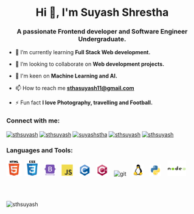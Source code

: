 <h1 align="center">Hi 👋, I'm Suyash Shrestha</h1>
<h3 align="center">A passionate Frontend developer and Software Engineer Undergraduate.</h3>

- 🌱 I’m currently learning **Full Stack Web development.**

- 👯 I’m looking to collaborate on **Web development projects.**

- 🤖 I'm keen on **Machine Learning and AI.**

- 📫 How to reach me **sthasuyash11@gmail.com**

- ⚡ Fun fact **I love Photography, travelling and Football.**

<h3 align="left">Connect with me:</h3>
<p align="left">
<a href="https://twitter.com/sthsuyash" target="blank"><img align="center" src="https://raw.githubusercontent.com/rahuldkjain/github-profile-readme-generator/master/src/images/icons/Social/twitter.svg" alt="sthsuyash" height="30" width="40" /></a>  <a href="https://linkedin.com/in/sthsuyash" target="blank"><img align="center" src="https://raw.githubusercontent.com/rahuldkjain/github-profile-readme-generator/master/src/images/icons/Social/linked-in-alt.svg" alt="sthsuyash" height="30" width="40" /></a>  <a href="https://fb.com/suyashstha" target="blank"><img align="center" src="https://raw.githubusercontent.com/rahuldkjain/github-profile-readme-generator/master/src/images/icons/Social/facebook.svg" alt="suyashstha" height="30" width="40" /></a>  <a href="https://instagram.com/sthsuyash" target="blank"><img align="center" src="https://raw.githubusercontent.com/rahuldkjain/github-profile-readme-generator/master/src/images/icons/Social/instagram.svg" alt="sthsuyash" height="30" width="40" /></a>  <a href="https://dev.to/sthsuyash" target="blank"><img align="center" src="https://raw.githubusercontent.com/rahuldkjain/github-profile-readme-generator/master/src/images/icons/Social/devto.svg" alt="sthsuyash" height="30" width="40" /></a>
</p>

<h3 align="left">Languages and Tools:</h3>
<p align="left"> 
  
<img src="https://raw.githubusercontent.com/devicons/devicon/master/icons/html5/html5-original-wordmark.svg" alt="html5" width="40" height="40"/>&nbsp;&nbsp;<img src="https://raw.githubusercontent.com/devicons/devicon/master/icons/css3/css3-original-wordmark.svg" alt="css3" width="40" height="40"/>&nbsp;&nbsp;&nbsp;<img src="https://raw.githubusercontent.com/devicons/devicon/master/icons/bootstrap/bootstrap-plain-wordmark.svg" alt="bootstrap" width="30" height="30"/>&nbsp;&nbsp;&nbsp;&nbsp;<img src="https://raw.githubusercontent.com/devicons/devicon/master/icons/javascript/javascript-original.svg" alt="javascript" width="30" height="30"/>&nbsp;&nbsp;&nbsp;&nbsp;<img src="https://raw.githubusercontent.com/devicons/devicon/master/icons/c/c-original.svg" alt="c" width="30" height="30"/>&nbsp;&nbsp;&nbsp;&nbsp;<img src="https://raw.githubusercontent.com/devicons/devicon/master/icons/cplusplus/cplusplus-original.svg" alt="c++" width="30" height="30"/>&nbsp;&nbsp;&nbsp;&nbsp;<img src="https://www.vectorlogo.zone/logos/git-scm/git-scm-icon.svg" alt="git" width="30" height="30"/>&nbsp;&nbsp;&nbsp;&nbsp;<img src="https://raw.githubusercontent.com/devicons/devicon/master/icons/linux/linux-original.svg" alt="linux" width="30" height="30"/>&nbsp;&nbsp;&nbsp;&nbsp;<img src="https://raw.githubusercontent.com/devicons/devicon/master/icons/python/python-original.svg" alt="python" width="30" height="30"/>&nbsp;&nbsp;&nbsp;&nbsp;<img src="https://raw.githubusercontent.com/devicons/devicon/master/icons/nodejs/nodejs-original-wordmark.svg" alt="nodejs" width="50" height="40"/>
</p>
<br><br>
<p><img align="center" src="https://github-readme-stats.vercel.app/api/top-langs?username=sthsuyash&show_icons=true&locale=en&layout=compact" alt="sthsuyash" /></p>
